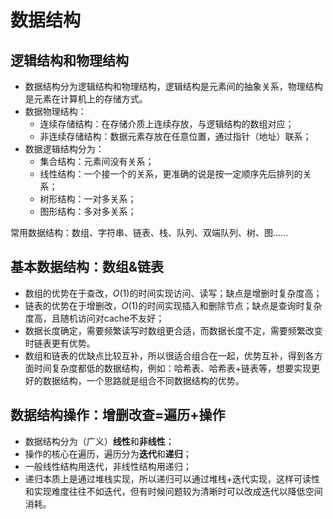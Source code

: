 # 数据结构

## **逻辑结构和物理结构**

* 数据结构分为逻辑结构和物理结构，逻辑结构是元素间的抽象关系，物理结构是元素在计算机上的存储方式。
* 数据物理结构：
  * 连续存储结构：在存储介质上连续存放，与逻辑结构的数组对应；
  * 非连续存储结构：数据元素存放在任意位置，通过指针（地址）联系；
* 数据逻辑结构分为：
  * 集合结构：元素间没有关系；
  * 线性结构：一个接一个的关系，更准确的说是按一定顺序先后排列的关系；
  * 树形结构：一对多关系；
  * 图形结构：多对多关系；

常用数据结构：数组、字符串、链表、栈、队列、双端队列、树、图......

## **基本数据结构：数组&链表**

* 数组的优势在于查改，$O(1)$的时间实现访问、读写；缺点是增删时复杂度高；
* 链表的优势在于增删改，$O(1)$的时间实现插入和删除节点；缺点是查询时复杂度高，且随机访问对cache不友好；
* 数据长度确定，需要频繁读写时数组更合适，而数据长度不定，需要频繁改变时链表更有优势。
* 数组和链表的优缺点比较互补，所以很适合组合在一起，优势互补，得到各方面时间复杂度都低的数据结构，例如：哈希表、哈希表+链表等，想要实现更好的数据结构，一个思路就是组合不同数据结构的优势。

## **数据结构操作：增删改查=遍历+操作**

* 数据结构分为（广义）**线性**和**非线性**；
* 操作的核心在遍历，遍历分为**迭代**和**递归**；
* 一般线性结构用迭代，非线性结构用递归；
* 递归本质上是通过堆栈实现，所以递归可以通过堆栈+迭代实现，这样可读性和实现难度往往不如迭代，但有时候问题较为清晰时可以改成迭代以降低空间消耗。
